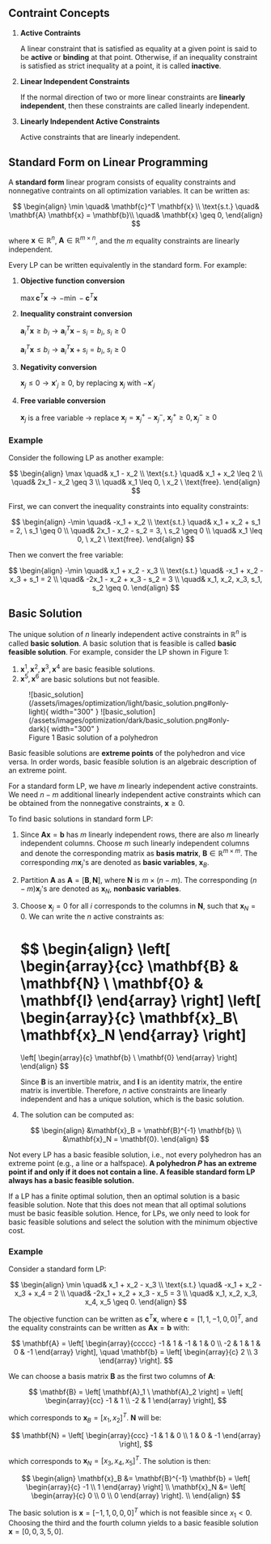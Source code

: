 ## Contraint Concepts

1. **Active Contraints**

    A linear constraint that is satisfied as equality at a given point is said to be **active** or **binding** at that point. Otherwise, if an inequality constraint is satisfied as strict inequality at a point,
    it is called **inactive**.

2.  **Linear Independent Constraints**

    If the normal direction of two or more linear constraints are **linearly independent**, then these constraints are called linearly independent.

3. **Linearly Independent Active Constraints**

    Active constraints that are linearly independent.

## Standard Form on Linear Programming

A **standard form** linear program consists of equality constraints and nonnegative contraints on all optimization variables. It can be written as:

$$
\begin{align}
\min \quad& \mathbf{c}^T \mathbf{x} \\
\text{s.t.} \quad& \mathbf{A} \mathbf{x} = \mathbf{b}\\
\quad& \mathbf{x} \geq 0,
\end{align}
$$

where $\mathbf{x} \in \mathbb{R}^n$, $\mathbf{A} \in \mathbb{R}^{m \times n}$, and the $m$ equality constraints are linearly independent.

Every LP can be written equivalently in the standard form. For example:

1. **Objective function conversion**

    $\max \mathbf{c}^T \mathbf{x} \longrightarrow -\min -\mathbf{c}^T \mathbf{x}$

2. **Inequality constraint conversion**

    $\mathbf{a}^T_i \mathbf{x} \geq b_i \longrightarrow \mathbf{a}^T_i \mathbf{x} - s_i = b_i, \ s_i \geq 0$

    $\mathbf{a}^T_i \mathbf{x} \leq b_i \longrightarrow \mathbf{a}^T_i \mathbf{x} + s_i = b_i, \ s_i \geq 0$

4. **Negativity conversion**

    $\mathbf{x}_j \leq 0 \longrightarrow \mathbf{x}'_j \geq 0$, by replacing $\mathbf{x}_j$ with $-\mathbf{x}'_j$

5. **Free variable conversion**

    $\mathbf{x}_j$ is a free variable $\longrightarrow$ replace $\mathbf{x}_j = \mathbf{x}^+_j - \mathbf{x}^-_j, \ \mathbf{x}^+_j \geq 0, \mathbf{x}^-_j \geq 0$

### Example

Consider the following LP as another example:

$$
\begin{align}
\max \quad& x_1 - x_2 \\
\text{s.t.} \quad& x_1 + x_2 \leq 2 \\
\quad& 2x_1 - x_2 \geq 3 \\
\quad& x_1 \leq 0, \ x_2 \ \text{free}.
\end{align}
$$

First, we can convert the inequality constraints into equality constraints:

$$
\begin{align}
-\min \quad& -x_1 + x_2 \\
\text{s.t.} \quad& x_1 + x_2 + s_1 = 2, \ s_1 \geq 0 \\
\quad& 2x_1 - x_2 - s_2 = 3, \ s_2 \geq 0 \\
\quad& x_1 \leq 0, \ x_2 \ \text{free}.
\end{align}
$$

Then we convert the free variable:

$$
\begin{align}
-\min \quad& x_1 + x_2 - x_3 \\
\text{s.t.} \quad& -x_1 + x_2 - x_3 + s_1 = 2 \\
\quad& -2x_1 - x_2  + x_3 - s_2 = 3 \\
\quad& x_1, x_2, x_3, s_1, s_2 \geq 0.
\end{align}
$$


## Basic Solution

The unique solution of $n$ linearly independent active constraints in $\mathbb{R}^n$ is called **basic solution**. A basic solution that is feasible is called **basic feasible solution**. For example, consider the LP shown in Figure 1:

1. $\mathbf{x}^1, \mathbf{x}^2, \mathbf{x}^3, \mathbf{x}^4$ are basic feasible solutions.
2. $\mathbf{x}^5, \mathbf{x}^6$ are basic solutions but not feasible.

<figure markdown>
  ![basic_solution](/assets/images/optimization/light/basic_solution.png#only-light){ width="300" }
  ![basic_solution](/assets/images/optimization/dark/basic_solution.png#only-dark){ width="300" }
  <figcaption>Figure 1 Basic solution of a polyhedron</figcaption>
</figure>


Basic feasible solutions are **extreme points** of the polyhedron and vice versa. In order words, basic feasible solution is an algebraic description of an extreme point.

For a standard form LP, we have $m$ linearly independent active constraints. We need $n - m$ additional linearly independent active constraints which can be obtained from the nonnegative constraints, $\mathbf{x} \geq 0$. 

To find basic solutions in standard form LP:

1. Since $\mathbf{A} \mathbf{x} = \mathbf{b}$ has $m$ linearly independent rows, there are also $m$ linearly independent columns. Choose $m$ such linearly independent columns and denote the corresponding matrix as **basis matrix**, $\mathbf{B} \in \mathbb{R}^{m \times m}$. The corresponding $m \mathbf{x}_j$'s are denoted as **basic variables**, $\mathbf{x}_B$.

2. Partition $\mathbf{A}$ as $\mathbf{A} = \left[\mathbf{B}, \mathbf{N} \right]$, where $\mathbf{N}$ is $m \times (n - m)$. The corresponding $(n - m) \mathbf{x}_j$'s are denoted as $\mathbf{x}_N$, **nonbasic variables**.

3. Choose $\mathbf{x}_j = 0$ for all $i$ corresponds to the columns in $\mathbf{N}$, such that $\mathbf{x}_N = 0$. We can write the $n$ active constraints as:

    $$
    \begin{align}
    \left[
    \begin{array}{cc}
    \mathbf{B} & \mathbf{N} \\ 
    \mathbf{0} & \mathbf{I}
    \end{array}
    \right]
    \left[
    \begin{array}{c}
    \mathbf{x}_B\\ 
    \mathbf{x}_N
    \end{array}
    \right]
    =
    \left[
    \begin{array}{c}
    \mathbf{b} \\
    \mathbf{0}
    \end{array}
    \right]
    \end{align}
    $$

    Since $\mathbf{B}$ is an invertible matrix, and $\mathbf{I}$ is an identity matrix, the entire matrix is invertible. Therefore, $n$ active constraints are linearly independent and has a unique solution, which is the basic solution. 

4. The solution can be computed as:

$$
\begin{align}
&\mathbf{x}_B = \mathbf{B}^{-1} \mathbf{b} \\
&\mathbf{x}_N = \mathbf{0}.
\end{align}
$$

Not every LP has a basic feasible solution, i.e., not every polyhedron has an extreme point (e.g., a line or a halfspace). **A polyhedron $P$ has an extreme point if and only if it does not contain a line. A feasible standard form LP always has a basic feasible solution.** 

If a LP has a finite optimal solution, then an optimal solution is a basic feasible solution. Note that this does not mean that all optimal solutions must be basic feasible solution. Hence, for LPs, we only need to look for basic feasible solutions and select the solution with the minimum objective cost.


### Example

Consider a standard form LP:

$$
\begin{align}
\min \quad& x_1 + x_2 - x_3 \\
\text{s.t.} \quad& -x_1 + x_2 - x_3 + x_4 = 2 \\
\quad& -2x_1 + x_2 + x_3 - x_5 = 3 \\
\quad& x_1, x_2, x_3, x_4, x_5 \geq 0.
\end{align}
$$

The objective function can be written as $\mathbf{c}^T \mathbf{x}$, where $\mathbf{c} = \left[1, 1, -1, 0, 0 \right]^T$, and the equality constraints can be written as $\mathbf{A} \mathbf{x} = \mathbf{b}$ with:

$$
\mathbf{A} = 
\left[
\begin{array}{ccccc}
-1 & 1 & -1 & 1 & 0 \\
-2 & 1 & 1 & 0 & -1
\end{array}
\right],
\quad
\mathbf{b} = 
\left[
\begin{array}{c}
2 \\
3
\end{array}
\right].
$$

We can choose a basis matrix $\mathbf{B}$ as the first two columns of $\mathbf{A}$:

$$
\mathbf{B} = \left[ \mathbf{A}_1 \ \mathbf{A}_2 \right]
= \left[
\begin{array}{cc}
-1 & 1 \\
-2 & 1
\end{array}
\right],
$$

which corresponds to $\mathbf{x}_B = \left[ x_1, x_2 \right]^T$. $\mathbf{N}$ will be:

$$
\mathbf{N} = \left[
\begin{array}{ccc}
-1 & 1 & 0 \\
1 & 0 & -1
\end{array}
\right],
$$

which corresponds to $\mathbf{x}_N = \left[ x_3, x_4, x_5 \right]^T$. The solution is then:

$$
\begin{align}
\mathbf{x}_B &= \mathbf{B}^{-1} \mathbf{b} = 
\left[
\begin{array}{c}
-1 \\
1
\end{array}
\right] \\
\mathbf{x}_N &=
\left[
\begin{array}{c}
0 \\
0 \\
0
\end{array}
\right]. \\
\end{align}
$$

The basic solution is $\mathbf{x} = \left[-1, 1, 0, 0, 0 \right]^T$ which is not feasible since $x_1 < 0$. Choosing the third and the fourth column yields to a basic feasible solution $\mathbf{x} = \left[ 0, 0, 3, 5, 0 \right]$.
